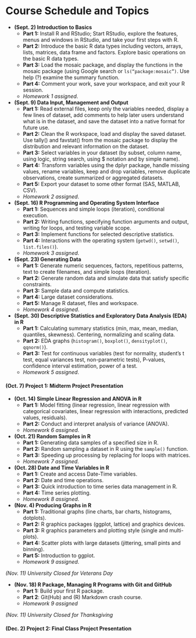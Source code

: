 # Course Schedule and Topics

* **(Sept. 2) Introduction to Basics**
  * **Part 1:** Install R and RStudio; Start RStudio, explore the features, menus and windows in RStudio, and take your first steps with R.
  * **Part 2:**	Introduce the basic R data types including vectors, arrays, lists, matrices, data frame and factors. Explore basic operations on the basic R data types. 
  * **Part 3:**	Load the mosaic package, and display the functions in the mosaic package (using Google search or `ls(“package:mosaic”)`. Use help (?) examine the summary function. 
  * **Part 4:**	Comment your work, save your workspace, and exit your R session.
  * *Homework 1 assigned*.
* **(Sept. 9) Data Input, Management and Output**
  * **Part 1:**	Read external files, keep only the variables needed, display a few lines of dataset, add comments to help later users understand what is in the dataset, and save the dataset into a native format for future use. 
  * **Part 2:**	Clean the R workspace, load and display the saved dataset. Use tally() and favstat() from the mosaic package to display the distribution and relevant information on the dataset.
  * **Part 3:**	Select variables in your dataset (by subset, column name, using logic, string search, using $ notation and by simple name).
  * **Part 4:**	Transform variables using the dplyr package, handle missing values, rename variables, keep and drop variables, remove duplicate observations, create summarized or aggregated datasets.
  * **Part 5:**	Export your dataset to some other format (SAS, MATLAB, CSV).
  * *Homework 2 assigned*.
* **(Sept. 16) R Programming and Operating System Interface**
  * **Part 1:**	Sequences and simple loops (iteration), conditional execution.
  * **Part 2:** Writing functions, specifying function arguments and output, writing for loops, and testing variable scope.
  * **Part 3:**	Implement functions for selected descriptive statistics.
  * **Part 4:**	Interactions with the operating system (`getwd()`, `setwd()`, `list.files()`).
  * *Homework 3 assigned*.
* **(Sept. 23) Generating Data** 
  * **Part 1:**	Generate numeric sequences, factors, repetitious patterns, text to create filenames, and simple loops (iteration).
  * **Part 2:**	Generate random data and simulate data that satisfy specific constraints.
  * **Part 3:**	Sample data and compute statistics.
  * **Part 4:**	Large dataset considerations.
  * **Part 5:**	Manage R dataset, files and workspace. 
  * *Homework 4 assigned*.
* **(Sept. 30) Descriptive Statistics and Exploratory Data Analysis (EDA) in R**
  * **Part 1:**	Calculating summary statistics (min, max, mean, median, quantiles, skewness).  Centering, normalizing and scaling data.
  * **Part 2:**	EDA graphs (`histogram()`, `boxplot()`, `densityplot()`, `qqnorm()`).
  * **Part 3:**	Test for continuous variables (test for normality, student’s t test, equal variances test, non-parametric tests), P-values, confidence interval estimation, power of a test.
  * *Homework 5 assigned*.
  
#### (Oct. 7) Project 1: Midterm Project Presentation

* **(Oct. 14) Simple Linear Regression and ANOVA in R**
  * **Part 1:**	Model fitting (linear regression, linear regression with categorical covariates, linear regression with interactions, predicted values, residuals).
  * **Part 2:**	Conduct and interpret analysis of variance (ANOVA).
  * *Homework 6 assigned*.
* **(Oct. 21) Random Samples in R**
  * **Part 1:**	Generating data samples of a specified size in R.
  * **Part 2:**	Random sampling a dataset in R using the `sample()` function.
  * **Part 3:**	Speeding up processing by replacing for loops with matrices.
  * *Homework 7 assigned*.
* **(Oct. 28) Date and Time Variables in R**
  * **Part 1:**	Create and access Date-Time variables.
  * **Part 2:**	Date and time operations.
  * **Part 3:**	Quick introduction to time series data management in R.
  * **Part 4:**	Time series plotting.
  * *Homework 8 assigned*.
* **(Nov. 4) Producing Graphs in R**
  * **Part 1:**	Traditional graphs (line charts, bar charts, histograms, dotplots).
  * **Part 2:** R graphics packages (ggplot, lattice) and graphics devices.
  * **Part 3:**	R graphics parameters and plotting style (single and multi-plots).
  * **Part 4:**	Scatter plots with large datasets (jittering, small pints and binning).
  * **Part 5:**	Introduction to ggplot.
  * *Homework 9 assigned*.
  
*(Nov. 11) University Closed for Veterans Day*

* **(Nov. 18) R Package, Managing R Programs with Git and GitHub**
  * **Part 1:**	Build your first R package. 
  * **Part 2**:	Git(Hub) and (R) Markdown crash course. 
  * *Homework 9 assigned*

*(Nov. 11) University Closed for Thanksgiving*

#### (Dec. 2) Project 2:	Final Class Project Presentation
